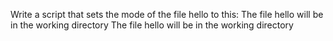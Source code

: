 Write a script that sets the mode of the file hello to this: The file hello will be in the working directory The file hello will be in the working directory
